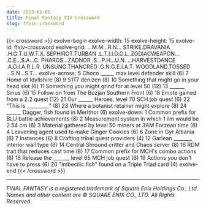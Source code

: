 ```yaml
---
date: 2023-01-05
title: Final Fantasy XIV Crossword
slug: ffxiv-crossword
---
```


{{< crossword >}}
exolve-begin
  exolve-width: 15
  exolve-height: 15
  exolve-id: ffxiv-crossword
  exolve-grid:
    ...M.M...R.N...
    STRIKE.DRAVANIA
    .H.G.T.U.W.T.X.
    SEPHIROT.TURBAN
    .L.T.I.I.O.O.L.
    ZODIACWEAPON...
    .C.E...S.A...C.
    PHAROS...ZADNOR
    .S...P.H...U.N.
    ...HARVESTDANCE
    .A.O.I.A.R.L.R.
    UNSUNG.THANCRED
    .G.N.G.E.I.A.T.
    WOODLAND.TOSSED
    ...S.N...S.T...
  exolve-across:
    5 Choco _____, max level defender skill (6)
    7 Home of Idyllshire (8)
    9 S1T7 denizen (8)
    10 Something that might go in your head slot (6)
    11 Something you might grind for at level 50 (12)
    13 ______ Sirius (6)
    15 Follow on from The Bozjan Southern Front (6)
    18 Emote gained from a 2.2 quest (12)
    21 Our ______ Heroes, level 70 SCH job quest (6)
    22 "This is _________" (8)
    23 Where a botanist retainer might explore (8)
    24 ______ Dagger, fish found in Merlthor (6)
  exolve-down:
    1 Common prefix for BLU battle achievements (8)
    2 Measurement system in which 1 ilm would be 2.54 cm (6)
    3 Material gathered by level 50 miners at 3AM Eorzean time (8)
    4 Leavening agent used to make Ginger Cookies (6)
    6 Zone in Gyr Albania (8)
    7 Instances (6)
    8 Crafting tribal quest providers (4)
    12 Garlean _______, interior wall type (8)
    14 Central Shround critter and Chaos server (8)
    16 RDM trait that reduces cast time (8)
    17 Common prefix for MCH's combo actions (6)
    18 Release the ______, level 65 MCH job quest (6)
    19 Actions you don't have to press (6)
    20 "Imbecilic fish" found on a Triple Triad card (4)
exolve-end
{{< /crossword >}}

----

_FINAL FANTASY is a registered trademark of Square Enix Holdings Co., Ltd._ \
_Names and other content are © SQUARE ENIX CO., LTD. All Rights Reserved._